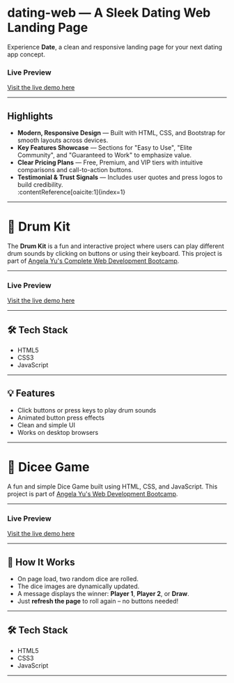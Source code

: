 
# dating-web — A Sleek Dating Web Landing Page

Experience **Date**, a clean and responsive landing page for your next dating app concept.

###  Live Preview  
[Visit the live demo here](http://asifbagvan13.github.io/web-projects/dating-web/)  
  
---

##  Highlights

- **Modern, Responsive Design** — Built with HTML, CSS, and Bootstrap for smooth layouts across devices.  
- **Key Features Showcase** — Sections for "Easy to Use", "Elite Community", and "Guaranteed to Work" to emphasize value.  
- **Clear Pricing Plans** — Free, Premium, and VIP tiers with intuitive comparisons and call-to-action buttons.  
- **Testimonial & Trust Signals** — Includes user quotes and press logos to build credibility.  
:contentReference[oaicite:1]{index=1}

---


# 🥁 Drum Kit

The **Drum Kit** is a fun and interactive project where users can play different drum sounds by clicking on buttons or using their keyboard. This project is part of [Angela Yu's Complete Web Development Bootcamp](https://www.udemy.com/course/the-complete-web-development-bootcamp/).


---

###  Live Preview  
[Visit the live demo here](https://asifbagvan13.github.io/web-projects/Drum%20Kit%20Starting%20Files/)  
  
---

## 🛠️ Tech Stack

- HTML5
- CSS3
- JavaScript

---

## 💡 Features

- Click buttons or press keys to play drum sounds
- Animated button press effects
- Clean and simple UI
- Works on desktop browsers

---


# 🎲 Dicee Game

A fun and simple Dice Game built using HTML, CSS, and JavaScript. This project is part of [Angela Yu's Web Development Bootcamp](https://www.udemy.com/course/the-complete-web-development-bootcamp/).

---

###  Live Preview  
[Visit the live demo here](https://asifbagvan13.github.io/web-projects/challange/dicee.html)  
  
---


## 🧠 How It Works

- On page load, two random dice are rolled.
- The dice images are dynamically updated.
- A message displays the winner: **Player 1**, **Player 2**, or **Draw**.
- Just **refresh the page** to roll again – no buttons needed!

---

## 🛠 Tech Stack

- HTML5
- CSS3
- JavaScript

---
